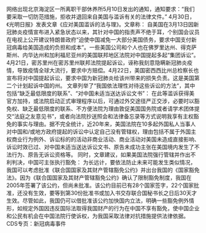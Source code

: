 网络出现北京海淀区一所离职干部休养所5月10日发出的通知，通知要求：“我们要采取一切防范措施，拒收并退回来自美国与滥诉有关的法律文件。”   4月30日，《光明日报》发表文章《应对美国滥诉的法与理》。文章称： 自美国在3月13日因新冠肺炎疫情宣布进入紧急状态以来，其针对中国的指责声不绝于耳，个别国会议员在电视上公开建议特朗普政府“迫使中国减免一大部分美国债务，要求中国支付新冠病毒给美国造成的负担和成本”。一些美国公司和个人也在佛罗里达州、得克萨斯州、内华达州和加利福尼亚州的美国联邦地区法院对中国提起多起“集团诉讼”。4月21日，密苏里州在密苏里州联邦法院提起诉讼，诬称我刻意隐瞒新冠肺炎疫情，导致疫情全球大流行，要求中方赔偿。4月22日，美国密西西比州总检察长也宣布将对中国提起诉讼，要求中国为新冠肺炎给该州带来的损失负责。这是美国第二个计划起诉中国的州。 文章列举了“我国依法理性对待这些诉讼的方法“，其中包括“缺乏最低限度的联系”、“对中国未适当送达诉讼文书”： 在此等滥诉获得美官方加持，或法院启动正式审理程序以后，可通过外交途径严正交涉，必要时以豁免权、缺乏最低限度的联系、不方便法院为理由敦促美国国务院或者请学术团体提交“法庭之友意见书”，或者向法院抄送照会和法律备忘录等方式说明我享有主权豁免的事实与理由。据不完全统计，近20年来，美国法院在10多起外国私人当事人对中国和/或地方政府提起的诉讼中认定自己没有管辖权，理由包括不属于外国主权商业行为例外、诉讼标的的活动非商业活动、商业活动对美国未造成直接影响、诉讼时效已过、对中国未适当送达诉讼文书、原告未成功主张在美国境内发生了不法行为、原告无诉讼资格等。 同时，文章建议，如果美国法院强行管辖并作出不利判决，中国可主张执行豁免： 为长远计，要依法防止未来可能发生类似情况，我国可以考虑批准《联合国国家及其财产管辖豁免公约》并出台我国的《国家豁免法》。因为《联合国国家及其财产管辖豁免公约》确认了限制豁免制度，我国在2005年签署了该公约，但尚未批准。该公约目前已有28个国家签字，22个国家批准，还没有生效，要等到第30份批准书或加入书交存联合国秘书长之日后30天才生效。尽管如此，我国仍可以借批准该公约加快国内立法，明确一些豁免例外情形，如规定外国因违反国际法取得我国财产的行为在中国不享有豁免，使中国企业和公民有机会在中国法院行使诉权，为我国采取法律对抗措施提供法律依据。 CDS专页：新冠病毒事件


